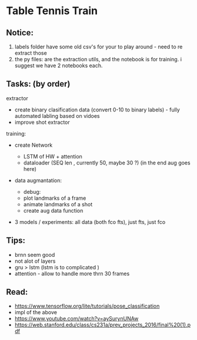 # Table Tennis Train 

## Notice: 
1. labels folder have some old csv's for your to play around - need to re extract those
2. the py files: are the extraction utils, and the notebook is for training. i suggest we have 2 notebooks each.

## Tasks: (by order)
extractor
-  create binary clasification data (convert 0-10 to binary labels) - fully automated labling based on vidoes
-  improve shot extractor 

training:
- create Network
	- LSTM of HW + attention 
	- dataloader (SEQ len , currently 50, maybe 30 ?) (in the end aug goes here)
  
- data augmantation:
	- debug:
    - plot landmarks of a frame
    - animate landmarks of a shot
	- create aug data function

- 3 models / experiments:
	all data (both fco fts), just fts, just fco 


## Tips:
- brnn seem good
- not alot of layers
- gru > lstm (lstm is to complicated )
- attention - allow to handle more thrn 30 frames

## Read:
- https://www.tensorflow.org/lite/tutorials/pose_classification
- impl of the above
- https://www.youtube.com/watch?v=aySurynUNAw
- https://web.stanford.edu/class/cs231a/prev_projects_2016/final%20(1).pdf

